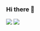 ### Hi there 👋

<img src="https://img.shields.io/badge/React-20232A?style=for-the-badge&logo=react&logoColor=61DAFB" />
<img src="https://img.shields.io/badge/Coursera-0056D2?style=for-the-badge&logo=Coursera&logoColor=white" />
<!--
**AlbertoLutz/AlbertoLutz** is a ✨ _special_ ✨ repository because its `README.md` (this file) appears on your GitHub profile.

Here are some ideas to get you started:

- 🔭 I’m currently working on Lumis company, i'm front end developer.
- 🌱 I’m currently learning Data Science and Machine Learning whti Python, and 
analysis and systems development.
- 📫 How to reach me: E-mail: alberbertolutzdias@gmail.com / Linkedin: https://www.linkedin.com/in/alberto-lutz-dias/
-->
Olá!  Seja bem-vindo(a) ao meu perfil.

Hi!  Welcome to my profile.

Sou web designer e desenvolvedor web front-end.
Gosto dos princípios do design de interfaces e as regras de usabilidade, da ideia de layouts se encolhendo de acordo com o tamanho da tela, e de poder misturar duas paixões -códigos e cores- no desenvolvimento dos projetos.

I'm a web designer and front-end web developer.
I like the principles of interface design and usability rules, the idea of layouts shrinking according to the screen size, and being able to mix two passions -codes and colors- in the development of projects.



